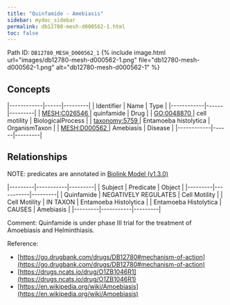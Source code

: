```yaml
---
title: "Quinfamide - Amebiasis"
sidebar: mydoc_sidebar
permalink: db12780-mesh-d000562-1.html
toc: false 
---
```



Path ID: `DB12780_MESH_D000562_1`
{% include image.html url="images/db12780-mesh-d000562-1.png" file="db12780-mesh-d000562-1.png" alt="db12780-mesh-d000562-1" %}

## Concepts

|------------|------|---------|
| Identifier | Name | Type    |
|------------|------|---------|
| <a href="https://identifiers.org/MESH:C026546">MESH:C026546 </a> | quinfamide | Drug |
| <a href="https://identifiers.org/GO:0048870">GO:0048870 </a> | cell motility | BiologicalProcess |
| <a href="https://identifiers.org/taxonomy:5759">taxonomy:5759 </a> | Entamoeba histolytica | OrganismTaxon |
| <a href="https://identifiers.org/MESH:D000562">MESH:D000562 </a> | Amebiasis | Disease |
|------------|------|---------|

## Relationships


NOTE: predicates are annotated in <a href="https://github.com/biolink/biolink-model/releases/tag/v1.3.0">Biolink Model (v1.3.0)</a>

|---------|-----------|---------|
| Subject | Predicate | Object  |
|---------|-----------|---------|
| Quinfamide | NEGATIVELY REGULATES | Cell Motility |
| Cell Motility | IN TAXON | Entamoeba Histolytica |
| Entamoeba Histolytica | CAUSES | Amebiasis |
|---------|-----------|---------|

Comment: Quinfamide is under phase III trial for the treatment of Amoebiasis and Helminthiasis.

Reference: 
  - [https://go.drugbank.com/drugs/DB12780#mechanism-of-action](https://go.drugbank.com/drugs/DB12780#mechanism-of-action)
  - [https://drugs.ncats.io/drug/O1ZB1046R1](https://drugs.ncats.io/drug/O1ZB1046R1)
  - [https://en.wikipedia.org/wiki/Amoebiasis](https://en.wikipedia.org/wiki/Amoebiasis)
